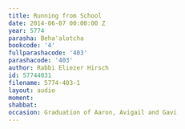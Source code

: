 ```yaml
---
title: Running from School
date: 2014-06-07 00:00:00 Z
year: 5774
parasha: Beha'alotcha
bookcode: '4'
fullparashacode: '403'
parashacode: '403'
author: Rabbi Eliezer Hirsch
id: 57744031
filename: 5774-403-1
layout: audio
moment: 
shabbat: 
occasion: Graduation of Aaron, Avigail and Gavi
---
```


